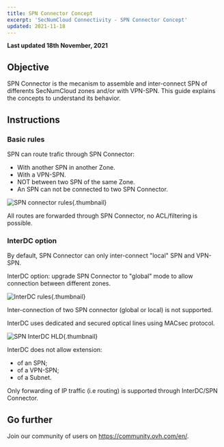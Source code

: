 ```yaml
---
title: SPN Connector Concept
excerpt: 'SecNumCloud Connectivity - SPN Connector Concept'
updated: 2021-11-18
---
```


**Last updated 18th November, 2021**

## Objective

SPN Connector is the mecanism to assemble and inter-connect SPN of differents SecNumCloud zones and/or with VPN-SPN. This guide explains the concepts to understand its behavior.

## Instructions

### Basic rules

SPN can route trafic through SPN Connector:

* With another SPN in another Zone.
* With a VPN-SPN.
* NOT between two SPN of the same Zone.
* An SPN can not be connected to two SPN Connector.

![SPN connector rules](images/spn-connector-rules1.svg){.thumbnail}

All routes are forwarded through SPN Connector, no ACL/filtering is possible.

### InterDC option

By default, SPN Connector can only inter-connect "local" SPN and VPN-SPN.

InterDC option: upgrade SPN Connector to "global" mode to allow connection between different zones.

![InterDC rules](images/spn-connector-rules-interDC.svg){.thumbnail}

Inter-connection of two SPN connector (global or local) is not supported.

InterDC uses dedicated and secured optical lines using MACsec protocol.

![SPN InterDC HLD](images/SNC-SPN-InterDC-HLD.svg){.thumbnail}

InterDC does not allow extension:

* of an SPN;
* of a VPN-SPN;
* of a Subnet.

Only forwarding of IP traffic (i.e routing) is supported through InterDC/SPN Connector.

## Go further

Join our community of users on <https://community.ovh.com/en/>.
